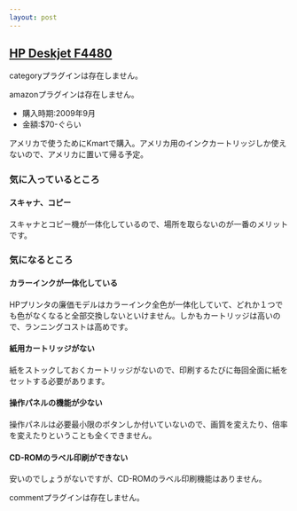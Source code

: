 ```yaml
---
layout: post
---
```

<h2><a href="/?page=HP+Deskjet+F4480" class="wikipage">HP Deskjet F4480</a></h2>
<p><span class="error">categoryプラグインは存在しません。</span></p>
<p><span class="error">amazonプラグインは存在しません。</span></p>
<ul>
<li>購入時期:2009年9月</li>
<li>金額:$70-ぐらい</li>
</ul>
<p>アメリカで使うためにKmartで購入。アメリカ用のインクカートリッジしか使えないので、アメリカに置いて帰る予定。</p>
<h3>気に入っているところ</h3>
<h4>スキャナ、コピー</h4>
<p>スキャナとコピー機が一体化しているので、場所を取らないのが一番のメリットです。</p>
<h3>気になるところ</h3>
<h4>カラーインクが一体化している</h4>
<p>HPプリンタの廉価モデルはカラーインク全色が一体化していて、どれか１つでも色がなくなると全部交換しないといけません。しかもカートリッジは高いので、ランニングコストは高めです。</p>
<h4>紙用カートリッジがない</h4>
<p>紙をストックしておくカートリッジがないので、印刷するたびに毎回全面に紙をセットする必要があります。</p>
<h4>操作パネルの機能が少ない</h4>
<p>操作パネルは必要最小限のボタンしか付いていないので、画質を変えたり、倍率を変えたりということも全くできません。</p>
<h4>CD-ROMのラベル印刷ができない</h4>
<p>安いのでしょうがないですが、CD-ROMのラベル印刷機能はありません。</p>
<p><span class="error">commentプラグインは存在しません。</span> </p>
